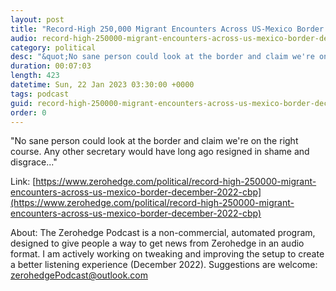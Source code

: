 ```yaml
---
layout: post
title: "Record-High 250,000 Migrant Encounters Across US-Mexico Border In December 2022: CBP"
audio: record-high-250000-migrant-encounters-across-us-mexico-border-december-2022-cbp-0
category: political
desc: "&quot;No sane person could look at the border and claim we're on the right course. Any other secretary would have long ago resigned in shame and disgrace...&quot;"
duration: 00:07:03
length: 423
datetime: Sun, 22 Jan 2023 03:30:00 +0000
tags: podcast
guid: record-high-250000-migrant-encounters-across-us-mexico-border-december-2022-cbp-0
order: 0
---
```

&quot;No sane person could look at the border and claim we're on the right course. Any other secretary would have long ago resigned in shame and disgrace...&quot;

Link: [https://www.zerohedge.com/political/record-high-250000-migrant-encounters-across-us-mexico-border-december-2022-cbp](https://www.zerohedge.com/political/record-high-250000-migrant-encounters-across-us-mexico-border-december-2022-cbp)

About: The Zerohedge Podcast is a non-commercial, automated program, designed to give people a way to get news from Zerohedge in an audio format.  I am actively working on tweaking and improving the setup to create a better listening experience (December 2022).  Suggestions are welcome: [zerohedgePodcast@outlook.com](mailto:zerohedgePodcast@outlook.com)